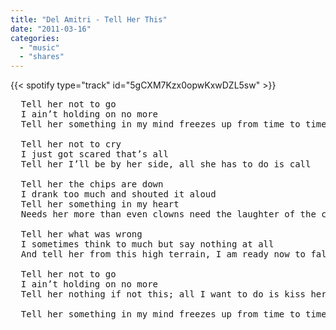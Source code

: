 ```yaml
---
title: "Del Amitri - Tell Her This"
date: "2011-03-16"
categories:
  - "music"
  - "shares"
---
```


{{< spotify type="track" id="5gCXM7Kzx0opwKxwDZL5sw" >}}

<pre>
  Tell her not to go 
  I ain’t holding on no more 
  Tell her something in my mind freezes up from time to time 

  Tell her not to cry 
  I just got scared that’s all 
  Tell her I’ll be by her side, all she has to do is call

  Tell her the chips are down 
  I drank too much and shouted it aloud 
  Tell her something in my heart 
  Needs her more than even clowns need the laughter of the crowd 

  Tell her what was wrong 
  I sometimes think to much but say nothing at all 
  And tell her from this high terrain, I am ready now to fall, i am ready now to fall 

  Tell her not to go 
  I ain’t holding on no more 
  Tell her nothing if not this; all I want to do is kiss her 

  Tell her something in my mind freezes up from time to time.
</pre>